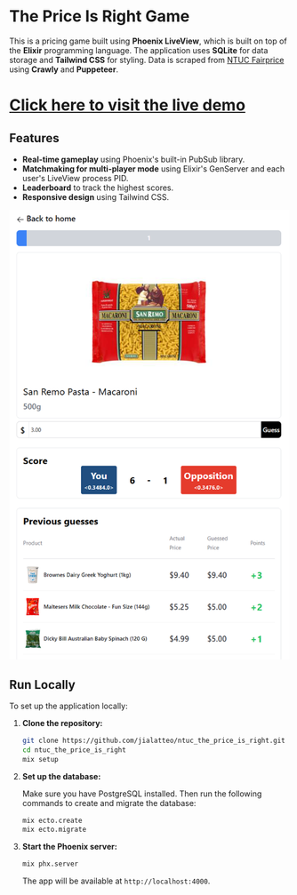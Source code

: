 # **The Price Is Right Game**

This is a pricing game built using **Phoenix LiveView**, which is built on top of the **Elixir** programming language. The application uses **SQLite** for data storage and **Tailwind CSS** for styling. Data is scraped from [NTUC Fairprice](https://www.fairprice.com.sg) using **Crawly** and **Puppeteer**.

# **[Click here to visit the live demo](https://ntuc-price-is-right.fly.dev/)**

## Features

- **Real-time gameplay** using Phoenix's built-in PubSub library.
- **Matchmaking for multi-player mode** using Elixir's GenServer and each user's LiveView process PID.
- **Leaderboard** to track the highest scores.
- **Responsive design** using Tailwind CSS.

![Game Screenshot](./priv/static/images/screenshot.png)

## Run Locally

To set up the application locally:

1. **Clone the repository:**

    ```bash
    git clone https://github.com/jialatteo/ntuc_the_price_is_right.git
    cd ntuc_the_price_is_right
    mix setup
    ```

2. **Set up the database:**

    Make sure you have PostgreSQL installed. Then run the following commands to create and migrate the database:

    ```bash
    mix ecto.create
    mix ecto.migrate
    ```

3. **Start the Phoenix server:**

    ```bash
    mix phx.server
    ```

    The app will be available at `http://localhost:4000`.

